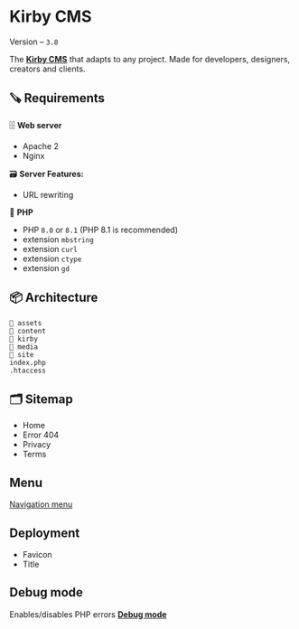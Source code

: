 # Kirby CMS
Version – `3.8`

The [**Kirby CMS**](https://getkirby.com/) that adapts to any project. Made for developers, designers, creators and clients.

## 🪚 Requirements
🗄 **Web server**
- Apache 2
- Nginx

🗃 **Server Features:**
- URL rewriting

🐘 **PHP**
- PHP `8.0` or `8.1` (PHP 8.1 is recommended)
- extension `mbstring`
- extension `curl`
- extension `ctype`
- extension `gd`

## 📦 Architecture
```
📁 assets
📁 content
📁 kirby
📁 media
📁 site
index.php
.htaccess
```

## 🗂 Sitemap
- Home
- Error 404
- Privacy
- Terms

## Menu
[Navigation menu](https://getkirby.com/docs/cookbook/templating/menus)

## Deployment
- Favicon
- Title

## Debug mode
Enables/disables PHP errors [**Debug mode**](https://getkirby.com/docs/reference/system/options/debug)
